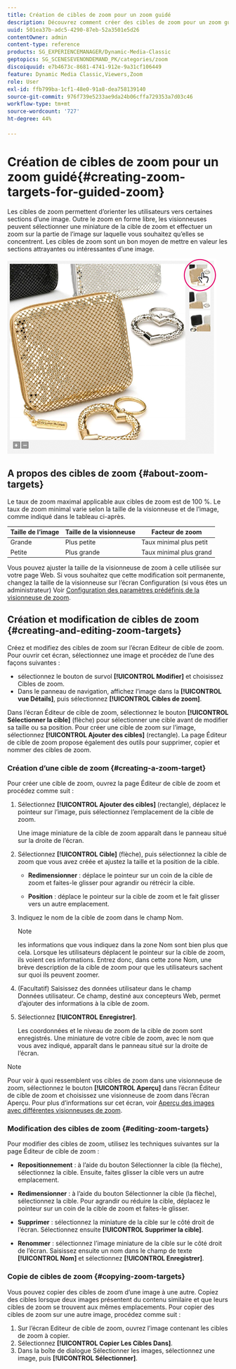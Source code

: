 ```yaml
---
title: Création de cibles de zoom pour un zoom guidé
description: Découvrez comment créer des cibles de zoom pour un zoom guidé dans Dynamic Media Classic.
uuid: 501ea37b-adc5-4290-87eb-52a3501e5d26
contentOwner: admin
content-type: reference
products: SG_EXPERIENCEMANAGER/Dynamic-Media-Classic
geptopics: SG_SCENESEVENONDEMAND_PK/categories/zoom
discoiquuid: e7b4673c-8681-4741-912e-9a31cf106449
feature: Dynamic Media Classic,Viewers,Zoom
role: User
exl-id: ffb799ba-1cf1-48e0-91a8-dea758139140
source-git-commit: 976f739e5233ae9da24b06cffa729353a7d03c46
workflow-type: tm+mt
source-wordcount: '727'
ht-degree: 44%

---
```


# Création de cibles de zoom pour un zoom guidé{#creating-zoom-targets-for-guided-zoom}

Les cibles de zoom permettent d’orienter les utilisateurs vers certaines sections d’une image. Outre le zoom en forme libre, les visionneuses peuvent sélectionner une miniature de la cible de zoom et effectuer un zoom sur la partie de l’image sur laquelle vous souhaitez qu’elles se concentrent. Les cibles de zoom sont un bon moyen de mettre en valeur les sections attrayantes ou intéressantes d’une image.

![Création de cibles de zoom pour un zoom guidé](/help/assets/zo_guided_zoom.png)

## A propos des cibles de zoom {#about-zoom-targets}

Le taux de zoom maximal applicable aux cibles de zoom est de 100 %. Le taux de zoom minimal varie selon la taille de la visionneuse et de l’image, comme indiqué dans le tableau ci-après.

| Taille de l’image | Taille de la visionneuse | Facteur de zoom |
| --- | --- | --- |
| Grande | Plus petite | Taux minimal plus petit |
| Petite | Plus grande | Taux minimal plus grand |

Vous pouvez ajuster la taille de la visionneuse de zoom à celle utilisée sur votre page Web. Si vous souhaitez que cette modification soit permanente, changez la taille de la visionneuse sur l’écran Configuration (si vous êtes un administrateur) Voir [Configuration des paramètres prédéfinis de la visionneuse de zoom](setting-zoom-viewer-presets.md#setting_up_zoom_viewer_presets).

## Création et modification de cibles de zoom {#creating-and-editing-zoom-targets}

Créez et modifiez des cibles de zoom sur l’écran Editeur de cible de zoom. Pour ouvrir cet écran, sélectionnez une image et procédez de l’une des façons suivantes :

* sélectionnez le bouton de survol **[!UICONTROL Modifier]** et choisissez Cibles de zoom.
* Dans le panneau de navigation, affichez l’image dans la **[!UICONTROL vue Détails]**, puis sélectionnez **[!UICONTROL Cibles de zoom]**.

Dans l’écran Éditeur de cible de zoom, sélectionnez le bouton **[!UICONTROL Sélectionner la cible]** (flèche) pour sélectionner une cible avant de modifier sa taille ou sa position. Pour créer une cible de zoom sur l’image, sélectionnez **[!UICONTROL Ajouter des cibles]** (rectangle). La page Éditeur de cible de zoom propose également des outils pour supprimer, copier et nommer des cibles de zoom.

### Création d’une cible de zoom {#creating-a-zoom-target}

Pour créer une cible de zoom, ouvrez la page Éditeur de cible de zoom et procédez comme suit :

1. Sélectionnez **[!UICONTROL Ajouter des cibles]** (rectangle), déplacez le pointeur sur l’image, puis sélectionnez l’emplacement de la cible de zoom.

   Une image miniature de la cible de zoom apparaît dans le panneau situé sur la droite de l’écran.

1. Sélectionnez **[!UICONTROL Cible]** (flèche), puis sélectionnez la cible de zoom que vous avez créée et ajustez la taille et la position de la cible.

   * **Redimensionner**  : déplace le pointeur sur un coin de la cible de zoom et faites-le glisser pour agrandir ou rétrécir la cible.

   * **Position**  : déplace le pointeur sur la cible de zoom et le fait glisser vers un autre emplacement.

1. Indiquez le nom de la cible de zoom dans le champ Nom. 

   >[!NOTE]
   >
   >les informations que vous indiquez dans la zone Nom sont bien plus que cela. Lorsque les utilisateurs déplacent le pointeur sur la cible de zoom, ils voient ces informations. Entrez donc, dans cette zone Nom, une brève description de la cible de zoom pour que les utilisateurs sachent sur quoi ils peuvent zoomer.

1. (Facultatif) Saisissez des données utilisateur dans le champ Données utilisateur. Ce champ, destiné aux concepteurs Web, permet d’ajouter des informations à la cible de zoom.
1. Sélectionnez **[!UICONTROL Enregistrer]**.

   Les coordonnées et le niveau de zoom de la cible de zoom sont enregistrés. Une miniature de votre cible de zoom, avec le nom que vous avez indiqué, apparaît dans le panneau situé sur la droite de l’écran.

>[!NOTE]
>
>Pour voir à quoi ressemblent vos cibles de zoom dans une visionneuse de zoom, sélectionnez le bouton **[!UICONTROL Aperçu]** dans l’écran Éditeur de cible de zoom et choisissez une visionneuse de zoom dans l’écran Aperçu. Pour plus d’informations sur cet écran, voir [Aperçu des images avec différentes visionneuses de zoom](previewing-image-assets-different-zoom.md#previewing_image_assets_with_different_zoom_viewers).

### Modification des cibles de zoom {#editing-zoom-targets}

Pour modifier des cibles de zoom, utilisez les techniques suivantes sur la page Éditeur de cible de zoom :

* **Repositionnement**  : à l’aide du bouton Sélectionner la cible (la flèche), sélectionnez la cible. Ensuite, faites glisser la cible vers un autre emplacement.

* **Redimensionner**  : à l’aide du bouton Sélectionner la cible (la flèche), sélectionnez la cible. Pour agrandir ou réduire la cible, déplacez le pointeur sur un coin de la cible de zoom et faites-le glisser.

* **Supprimer**  : sélectionnez la miniature de la cible sur le côté droit de l’écran. Sélectionnez ensuite **[!UICONTROL Supprimer la cible]**.

* **Renommer**  : sélectionnez l’image miniature de la cible sur le côté droit de l’écran. Saisissez ensuite un nom dans le champ de texte **[!UICONTROL Nom]** et sélectionnez **[!UICONTROL Enregistrer]**.

### Copie de cibles de zoom {#copying-zoom-targets}

Vous pouvez copier des cibles de zoom d’une image à une autre. Copiez des cibles lorsque deux images présentent du contenu similaire et que leurs cibles de zoom se trouvent aux mêmes emplacements. Pour copier des cibles de zoom sur une autre image, procédez comme suit :

1. Sur l’écran Editeur de cible de zoom, ouvrez l’image contenant les cibles de zoom à copier.
1. Sélectionnez **[!UICONTROL Copier Les Cibles Dans]**.
1. Dans la boîte de dialogue Sélectionner les images, sélectionnez une image, puis **[!UICONTROL Sélectionner]**.
